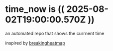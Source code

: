 # time_now is (( 2025-08-02T19:00:00.570Z ))

an automated repo that shows the currnent time

inspired by [breakingheatmap](https://github.com/breakingheatmap/breakingheatmap)